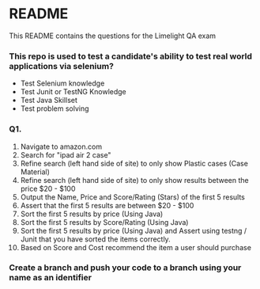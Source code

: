 # README #

This README contains the questions for the Limelight QA exam

### This repo is used to test a candidate's ability to test real world applications via selenium? ###

* Test Selenium knowledge
* Test Junit or TestNG Knowledge
* Test Java Skillset
* Test problem solving

### Q1. ###

1. Navigate to amazon.com
2. Search for "ipad air 2 case"
3. Refine search (left hand side of site) to only show Plastic cases (Case Material)
4. Refine search  (left hand side of site) to only show results between the price $20 - $100
5. Output the Name, Price and Score/Rating (Stars) of the first 5 results
6. Assert that the first 5 results are between $20 - $100
6. Sort the first 5 results by price (Using Java)
7. Sort the first 5 results by Score/Rating (Using Java)
7. Sort the first 5 results by price (Using Java) and Assert using testng / Junit that you have sorted the items correctly.
8. Based on Score and Cost recommend the item a user should purchase


### Create a branch and push your code to a branch using your name as an identifier ###
